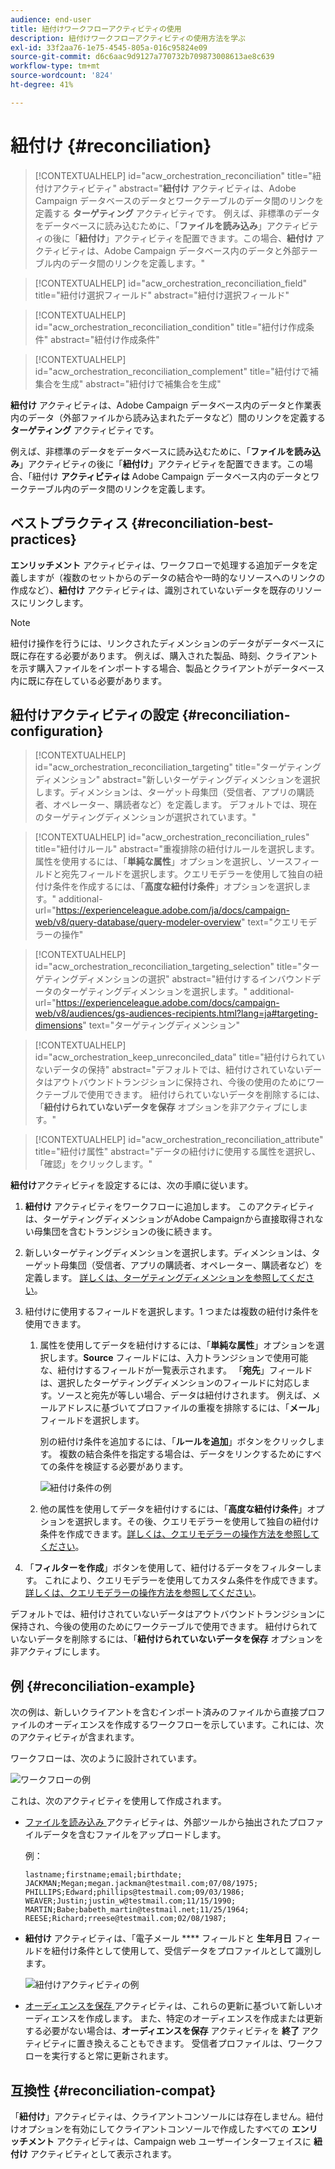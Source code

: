 ```yaml
---
audience: end-user
title: 紐付けワークフローアクティビティの使用
description: 紐付けワークフローアクティビティの使用方法を学ぶ
exl-id: 33f2aa76-1e75-4545-805a-016c95824e09
source-git-commit: d6c6aac9d9127a770732b709873008613ae8c639
workflow-type: tm+mt
source-wordcount: '824'
ht-degree: 41%

---
```


# 紐付け {#reconciliation}

>[!CONTEXTUALHELP]
>id="acw_orchestration_reconciliation"
>title="紐付けアクティビティ"
>abstract="**紐付け** アクティビティは、Adobe Campaign データベースのデータとワークテーブルのデータ間のリンクを定義する **ターゲティング** アクティビティです。 例えば、非標準のデータをデータベースに読み込むために、「**ファイルを読み込み**」アクティビティの後に「**紐付け**」アクティビティを配置できます。この場合、**紐付け** アクティビティは、Adobe Campaign データベース内のデータと外部テーブル内のデータ間のリンクを定義します。"

>[!CONTEXTUALHELP]
>id="acw_orchestration_reconciliation_field"
>title="紐付け選択フィールド"
>abstract="紐付け選択フィールド"

>[!CONTEXTUALHELP]
>id="acw_orchestration_reconciliation_condition"
>title="紐付け作成条件"
>abstract="紐付け作成条件"

>[!CONTEXTUALHELP]
>id="acw_orchestration_reconciliation_complement"
>title="紐付けで補集合を生成"
>abstract="紐付けで補集合を生成"

**紐付け** アクティビティは、Adobe Campaign データベース内のデータと作業表内のデータ（外部ファイルから読み込まれたデータなど）間のリンクを定義する **ターゲティング** アクティビティです。

例えば、非標準のデータをデータベースに読み込むために、「**ファイルを読み込み**」アクティビティの後に「**紐付け**」アクティビティを配置できます。この場合、「紐付け **アクティビティは** Adobe Campaign データベース内のデータとワークテーブル内のデータ間のリンクを定義します。

## ベストプラクティス {#reconciliation-best-practices}

**エンリッチメント** アクティビティは、ワークフローで処理する追加データを定義しますが（複数のセットからのデータの結合や一時的なリソースへのリンクの作成など）、**紐付け** アクティビティは、識別されていないデータを既存のリソースにリンクします。

>[!NOTE]
>紐付け操作を行うには、リンクされたディメンションのデータがデータベースに既に存在する必要があります。 例えば、購入された製品、時刻、クライアントを示す購入ファイルをインポートする場合、製品とクライアントがデータベース内に既に存在している必要があります。

## 紐付けアクティビティの設定 {#reconciliation-configuration}

>[!CONTEXTUALHELP]
>id="acw_orchestration_reconciliation_targeting"
>title="ターゲティングディメンション"
>abstract="新しいターゲティングディメンションを選択します。ディメンションは、ターゲット母集団（受信者、アプリの購読者、オペレーター、購読者など）を定義します。 デフォルトでは、現在のターゲティングディメンションが選択されています。"

>[!CONTEXTUALHELP]
>id="acw_orchestration_reconciliation_rules"
>title="紐付けルール"
>abstract="重複排除の紐付けルールを選択します。 属性を使用するには、「**単純な属性**」オプションを選択し、ソースフィールドと宛先フィールドを選択します。クエリモデラーを使用して独自の紐付け条件を作成するには、「**高度な紐付け条件**」オプションを選択します。"
>additional-url="https://experienceleague.adobe.com/ja/docs/campaign-web/v8/query-database/query-modeler-overview" text="クエリモデラーの操作"

>[!CONTEXTUALHELP]
>id="acw_orchestration_reconciliation_targeting_selection"
>title="ターゲティングディメンションの選択"
>abstract="紐付けするインバウンドデータのターゲティングディメンションを選択します。"
>additional-url="https://experienceleague.adobe.com/docs/campaign-web/v8/audiences/gs-audiences-recipients.html?lang=ja#targeting-dimensions" text="ターゲティングディメンション"

>[!CONTEXTUALHELP]
>id="acw_orchestration_keep_unreconciled_data"
>title="紐付けられていないデータの保持"
>abstract="デフォルトでは、紐付けされていないデータはアウトバウンドトランジションに保持され、今後の使用のためにワークテーブルで使用できます。 紐付けられていないデータを削除するには、「**紐付けられていないデータを保存** オプションを非アクティブにします。"

>[!CONTEXTUALHELP]
>id="acw_orchestration_reconciliation_attribute"
>title="紐付け属性"
>abstract="データの紐付けに使用する属性を選択し、「確認」をクリックします。"

**紐付け**&#x200B;アクティビティを設定するには、次の手順に従います。

1. **紐付け** アクティビティをワークフローに追加します。 このアクティビティは、ターゲティングディメンションがAdobe Campaignから直接取得されない母集団を含むトランジションの後に続きます。

1. 新しいターゲティングディメンションを選択します。ディメンションは、ターゲット母集団（受信者、アプリの購読者、オペレーター、購読者など）を定義します。 [詳しくは、ターゲティングディメンションを参照してください](../../audience/about-recipients.md#targeting-dimensions)。

1. 紐付けに使用するフィールドを選択します。1 つまたは複数の紐付け条件を使用できます。

   1. 属性を使用してデータを紐付けするには、「**単純な属性**」オプションを選択します。**Source** フィールドには、入力トランジションで使用可能な、紐付けするフィールドが一覧表示されます。 「**宛先**」フィールドは、選択したターゲティングディメンションのフィールドに対応します。ソースと宛先が等しい場合、データは紐付けされます。 例えば、メールアドレスに基づいてプロファイルの重複を排除するには、「**メール**」フィールドを選択します。

      別の紐付け条件を追加するには、「**ルールを追加**」ボタンをクリックします。 複数の結合条件を指定する場合は、データをリンクするためにすべての条件を検証する必要があります。

      ![ 紐付け条件の例 ](../assets/workflow-reconciliation-criteria.png)

   1. 他の属性を使用してデータを紐付けするには、「**高度な紐付け条件**」オプションを選択します。その後、クエリモデラーを使用して独自の紐付け条件を作成できます。[詳しくは、クエリモデラーの操作方法を参照してください](../../query/query-modeler-overview.md)。

1. 「**フィルターを作成**」ボタンを使用して、紐付けるデータをフィルターします。 これにより、クエリモデラーを使用してカスタム条件を作成できます。[詳しくは、クエリモデラーの操作方法を参照してください](../../query/query-modeler-overview.md)。

デフォルトでは、紐付けされていないデータはアウトバウンドトランジションに保持され、今後の使用のためにワークテーブルで使用できます。 紐付けられていないデータを削除するには、「**紐付けられていないデータを保存** オプションを非アクティブにします。

## 例 {#reconciliation-example}

次の例は、新しいクライアントを含むインポート済みのファイルから直接プロファイルのオーディエンスを作成するワークフローを示しています。これには、次のアクティビティが含まれます。

ワークフローは、次のように設計されています。

![ ワークフローの例 ](../assets/workflow-reconciliation-sample-1.0.png)

これは、次のアクティビティを使用して作成されます。

* [ ファイルを読み込み ](load-file.md) アクティビティは、外部ツールから抽出されたプロファイルデータを含むファイルをアップロードします。

  例：

  ```
  lastname;firstname;email;birthdate;
  JACKMAN;Megan;megan.jackman@testmail.com;07/08/1975;
  PHILLIPS;Edward;phillips@testmail.com;09/03/1986;
  WEAVER;Justin;justin_w@testmail.com;11/15/1990;
  MARTIN;Babe;babeth_martin@testmail.net;11/25/1964;
  REESE;Richard;rreese@testmail.com;02/08/1987;
  ```

* **紐付け** アクティビティは、「電子メール **** フィールドと **生年月日** フィールドを紐付け条件として使用して、受信データをプロファイルとして識別します。

  ![ 紐付けアクティビティの例 ](../assets/workflow-reconciliation-sample-1.1.png)

* [ オーディエンスを保存 ](save-audience.md) アクティビティは、これらの更新に基づいて新しいオーディエンスを作成します。 また、特定のオーディエンスを作成または更新する必要がない場合は、**オーディエンスを保存** アクティビティを **終了** アクティビティに置き換えることもできます。 受信者プロファイルは、ワークフローを実行すると常に更新されます。

## 互換性 {#reconciliation-compat}

「**紐付け**」アクティビティは、クライアントコンソールには存在しません。紐付けオプションを有効にしてクライアントコンソールで作成したすべての **エンリッチメント** アクティビティは、Campaign web ユーザーインターフェイスに **紐付け** アクティビティとして表示されます。